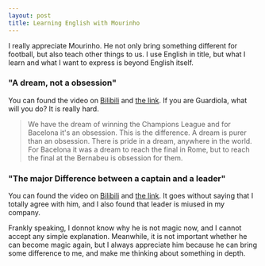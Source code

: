 ```yaml
---
layout: post
title: Learning English with Mourinho
---
```

I really appreciate Mourinho. He not only bring something different for football, but also teach other things to us. I use English in title, but what I learn and what I want to express is beyond English itself.

### "A dream, not a obsession"

You can found the video on [Bilibili](https://www.bilibili.com/video/BV1n541137XA?from=search&seid=4680931744323157835&spm_id_from=333.337.0.0) and [the link](https://www.inter.it/en/news/2010/04/27/mourinho-a-dream-not-an-obsession.html). If you are Guardiola, what will you do? It is really hard.

>We have the dream of winning the Champions League and for Bacelona it's an obsession. This is the difference. A dream is purer than an obsession. There is pride in a dream, anywhere in the world. For Bacelona it was a dream to reach the final in Rome, but to reach the final at the Bernabeu is obsession for them. 

### "The major Difference between a captain and a leader"

You can found the video on [Bilibili](https://www.bilibili.com/video/BV15y4y1U74K?from=search&seid=10512272499074489393&spm_id_from=333.337.0.0) and [the link](https://www.sportbible.com/football/news-mourinho-explains-the-major-difference-between-a-captain-and-a-leader-20191215). It goes without saying that I totally agree with him, and I also found that leader is miused in my company.

Frankly speaking, I donnot know why he is not magic now, and I cannot accept any simple explanation. Meanwhile, it is not important whether he can become magic again, but I always appreciate him because he can bring some difference to me, and make me thinking about something in depth.
